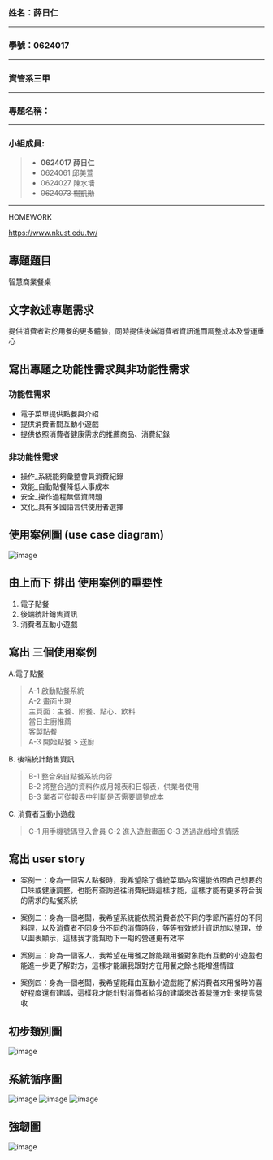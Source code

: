 ### 姓名：薛日仁
***
### 學號：0624017
***
### 資管系三甲
***
### 專題名稱：
***
### 小組成員:

> * **0624017 薛日仁**
> * 0624061 邱美萱
> * 0624027 陳水墻
> * ~~0624073 楊凱勛~~
***
HOMEWORK

<https://www.nkust.edu.tw/>


## 專題題目
智慧商業餐桌
## 文字敘述專題需求
提供消費者對於用餐的更多體驗，同時提供後端消費者資訊進而調整成本及營運重心
## 寫出專題之功能性需求與非功能性需求
### 功能性需求 
- 電子菜單提供點餐與介紹
- 提供消費者間互動小遊戲
- 提供依照消費者健康需求的推薦商品、消費紀錄
### 非功能性需求
- 操作_系統能夠彙整會員消費紀錄
- 效能_自動點餐降低人事成本
- 安全_操作過程無個資問題
- 文化_具有多國語言供使用者選擇
## 使用案例圖 (use case diagram)
![image](usecase.jpg)

## 由上而下 排出 使用案例的重要性
1. 電子點餐
2. 後端統計銷售資訊
3. 消費者互動小遊戲

## 寫出 三個使用案例
A.電子點餐
> A-1 啟動點餐系統  
> A-2 畫面出現  
>     主頁面：主餐、附餐、點心、飲料   
>     當日主廚推薦   
>     客製點餐  
> A-3 開始點餐 > 送廚  
   
B. 後端統計銷售資訊  
> B-1 整合來自點餐系統內容  
> B-2 將整合過的資料作成月報表和日報表，供業者使用  
> B-3 業者可從報表中判斷是否需要調整成本  

C. 消費者互動小遊戲
> C-1 用手機號碼登入會員 
> C-2 進入遊戲畫面 
> C-3 透過遊戲增進情感 
## 寫出 user story 
 * 案例一：身為一個客人點餐時，我希望除了傳統菜單內容還能依照自己想要的口味或健康調整，也能有查詢過往消費紀錄這樣才能，這樣才能有更多符合我的需求的點餐系統

 * 案例二：身為一個老闆，我希望系統能依照消費者於不同的季節所喜好的不同料理，以及消費者不同身分不同的消費時段，等等有效統計資訊加以整理，並以圖表顯示，這樣我才能幫助下一期的營運更有效率

 * 案例三：身為一個客人，我希望在用餐之餘能跟用餐對象能有互動的小遊戲也能進一步更了解對方，這樣才能讓我跟對方在用餐之餘也能增進情誼
 
 * 案例四：身為一個老闆，我希望能藉由互動小遊戲能了解消費者來用餐時的喜好程度還有建議，這樣我才能針對消費者給我的建議來改善營運方針來提高營收

##  初步類別圖
![image](https://github.com/Roy1028/oo_1/blob/master/Untitled%20Diagram.jpg)


##  系統循序圖
![image](https://github.com/Roy1028/oo_1/blob/master/%E9%81%8A%E6%88%B2%E5%BE%AA%E5%BA%8F.png)
![image](https://github.com/Roy1028/oo_1/blob/master/%E9%BB%9E%E9%A4%90%E5%BE%AA%E5%BA%8F%E5%9C%96.png)
![image](https://github.com/Roy1028/oo_1/blob/master/%E5%95%86%E5%AE%B6-%E5%BE%8C%E7%AB%AF.png)

##  強韌圖
![image](1.1.jpg)
